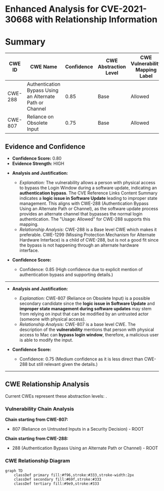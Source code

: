 # Enhanced Analysis for CVE-2021-30668 with Relationship Information

# Summary
| CWE ID | CWE Name | Confidence | CWE Abstraction Level | CWE Vulnerability Mapping Label | CWE-Vulnerability Mapping Notes |
|---|---|---|---|---|---|
| CWE-288 | Authentication Bypass Using an Alternate Path or Channel | 0.85 | Base | Allowed | Primary CWE |
| CWE-807 | Reliance on Obsolete Input | 0.75 | Base | Allowed | Secondary Candidate CWE |

## Evidence and Confidence

*   **Confidence Score:** 0.80
*   **Evidence Strength:** HIGH

- **Analysis and Justification:**
  - *Explanation:* The vulnerability allows a person with physical access to bypass the Login Window during a software update, indicating an **authentication bypass**. The CVE Reference Links Content Summary indicates a **logic issue in Software Update** leading to improper state management. This aligns with CWE-288 (Authentication Bypass Using an Alternate Path or Channel), as the software update process provides an alternate channel that bypasses the normal login authentication. The "Usage: Allowed" for CWE-288 supports this mapping.
  - *Relationship Analysis:* CWE-288 is a Base level CWE which makes it preferable. CWE-1299 (Missing Protection Mechanism for Alternate Hardware Interface) is a child of CWE-288, but is not a good fit since the bypass is not happening through an alternate hardware interface.

- **Confidence Score:**
  - Confidence: 0.85 (High confidence due to explicit mention of authentication bypass and supporting details.)

---

- **Analysis and Justification:**
  - *Explanation:* CWE-807 (Reliance on Obsolete Input) is a possible secondary candidate since the **logic issue in Software Update** and **improper state management during software updates** may stem from relying on input that can be modified by an untrusted actor (someone with physical access).
  - *Relationship Analysis:* CWE-807 is a base level CWE. The description of the **vulnerability** mentions that person with physical access to Mac can **bypass login window**, therefore, a malicious user is able to modify the input.

- **Confidence Score:**
  - Confidence: 0.75 (Medium confidence as it is less direct than CWE-288 but still relevant given the details.)

---


## CWE Relationship Analysis

Current CWEs represent these abstraction levels: .


### Vulnerability Chain Analysis

**Chain starting from CWE-807:**
- 807 (Reliance on Untrusted Inputs in a Security Decision) - ROOT


**Chain starting from CWE-288:**
- 288 (Authentication Bypass Using an Alternate Path or Channel) - ROOT



### CWE Relationship Diagram

```mermaid
graph TD
    classDef primary fill:#f96,stroke:#333,stroke-width:2px
    classDef secondary fill:#69f,stroke:#333
    classDef tertiary fill:#9e9,stroke:#333
```
